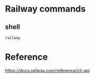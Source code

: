 # Railway commands

## shell    
`railway    `

# Reference 

https://docs.railway.com/reference/cli-api
